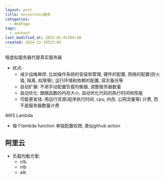 ```yaml
---
layout: post
title: Serverless服务
categories:
  - WebPage
tags:
  - content
last_modified_at: 2025-01-01T04:48
created: 2024-12-19T22:00
---
```

租虚拟服务器代替真实服务器

- 优点: 
	- 减少运维麻烦: 比如操作系统的安装和管理, 硬件的配置, 网络的配置(防火墙, 隔离, 权限等), 运行环境和依赖的配置, 容灾备份等
	- 自动扩展: 不用手动配置负载均衡器, 调整服务器数量
	- 自动优化: 跟据函数的内存大小, 自动优化代码的执行时间和性能
	- 可能更省钱: 用运行资源(程序执行时间, cpu, 内存, 公网流量等) 计费, 而不是服务器数量计费

AWS Lambda

- 每个lambda function 单独配置权限, 类似github action
## 阿里云

- 负载均衡方案: 
	- clb
	- nlb
	- alb